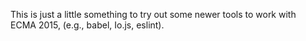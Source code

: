 
This is just a little something to try out some newer tools to work with
ECMA 2015, (e.g., babel, Io.js, eslint).

